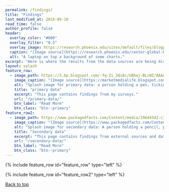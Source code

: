 ```yaml
---
permalink: /findings/
title: "Findings"
last_modified_at: 2018-09-10
read_time: false
author_profile: false
header:
  overlay_color: "#000"
  overlay_filter: "0.5"
  overlay_image: https://research.phoenix.edu/sites/default/files/blogpost/images/secondary-data-research.jpg
  caption: "[Image source](https://research.phoenix.edu/center-global-business-research/blog/understanding-secondary-data-research)"
  alt: "A laptop on top a background of some charts."
excerpt: "Here is where the results from the data sources are being discussed. You can find the links to primary and secondary data pages below."
layout: splash
feature_row:
  - image_path: https://3.bp.blogspot.com/-fq-Zi_2Qi6c/UBhej-BLcWI/AAAAAAAAHjY/K_PwGKxSjA0/s1600/surveys.jpg
    image_caption: "[Image source](https://marketmedialife.blogspot.com/2012/07/marketing-101-primary-data-collection.html)"
    alt: "Splash image for primary data: a person holding a pen, ticking a box of a survey."
    title: "primary data"
    excerpt: "This page contains findings from my surveys."
    url: "/primary-data/"
    btn_label: "Read More"
    btn_class: "btn--primary"
feature_row2:
  - image_path: https://www.packagedfacts.com/Content/media/296d45d2-c375-469a-8ccd-36fd77fbe78e/2N3yqg/PackagedFacts/tables%20and%20graphs/pexels-photo-reserach%20blog.jpeg
    image_caption: "[Image source](https://www.packagedfacts.com/Content/Blog/2018/02/22/6-Essential-Questions-for-Evaluating-Secondary-Data-Sources)"
    alt: "Splash image for secondary data: A person holding a pencil, pointing a  page with some graphs on a table."
    title: "Secondary data"
    excerpt: "This page contains findings from external sources and datasets to compare with my primary results."
    url: "/secondary-data/"
    btn_label: "Read More"
    btn_class: "btn--primary"
---
```

{% include feature_row id="feature_row" type="left" %}

{% include feature_row id="feature_row2" type="left" %}

[Back to top](#top)